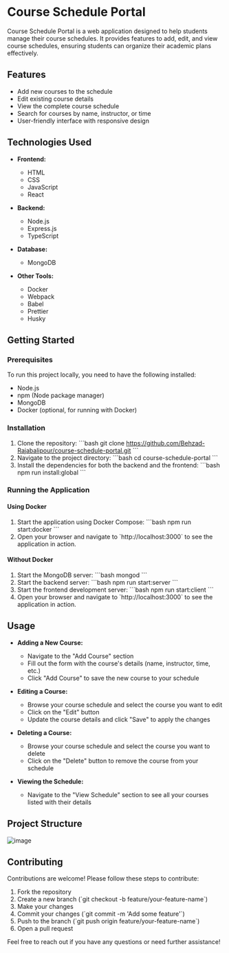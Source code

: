 
# Course Schedule Portal

Course Schedule Portal is a web application designed to help students manage their course schedules. It provides features to add, edit, and view course schedules, ensuring students can organize their academic plans effectively.

## Features

- Add new courses to the schedule
- Edit existing course details
- View the complete course schedule
- Search for courses by name, instructor, or time
- User-friendly interface with responsive design

## Technologies Used

- **Frontend:**
  - HTML
  - CSS
  - JavaScript
  - React

- **Backend:**
  - Node.js
  - Express.js
  - TypeScript

- **Database:**
  - MongoDB

- **Other Tools:**
  - Docker
  - Webpack
  - Babel
  - Prettier
  - Husky

## Getting Started

### Prerequisites

To run this project locally, you need to have the following installed:

- Node.js
- npm (Node package manager)
- MongoDB
- Docker (optional, for running with Docker)

### Installation

1. Clone the repository:
   \`\`\`bash
   git clone https://github.com/Behzad-Rajabalipour/course-schedule-portal.git
   \`\`\`
2. Navigate to the project directory:
   \`\`\`bash
   cd course-schedule-portal
   \`\`\`
3. Install the dependencies for both the backend and the frontend:
   \`\`\`bash
   npm run install:global
   \`\`\`

### Running the Application

#### Using Docker

1. Start the application using Docker Compose:
   \`\`\`bash
   npm run start:docker
   \`\`\`
2. Open your browser and navigate to \`http://localhost:3000\` to see the application in action.

#### Without Docker

1. Start the MongoDB server:
   \`\`\`bash
   mongod
   \`\`\`
2. Start the backend server:
   \`\`\`bash
   npm run start:server
   \`\`\`
3. Start the frontend development server:
   \`\`\`bash
   npm run start:client
   \`\`\`
4. Open your browser and navigate to \`http://localhost:3000\` to see the application in action.

## Usage

- **Adding a New Course:**
  - Navigate to the "Add Course" section
  - Fill out the form with the course's details (name, instructor, time, etc.)
  - Click "Add Course" to save the new course to your schedule

- **Editing a Course:**
  - Browse your course schedule and select the course you want to edit
  - Click on the "Edit" button
  - Update the course details and click "Save" to apply the changes

- **Deleting a Course:**
  - Browse your course schedule and select the course you want to delete
  - Click on the "Delete" button to remove the course from your schedule

- **Viewing the Schedule:**
  - Navigate to the "View Schedule" section to see all your courses listed with their details

## Project Structure
![image](https://github.com/Behzad-Rajabalipour/course-schedule-portal/assets/115672803/cb90f878-ceb8-45f4-9e6a-46765e4fa383)

## Contributing

Contributions are welcome! Please follow these steps to contribute:

1. Fork the repository
2. Create a new branch (\`git checkout -b feature/your-feature-name\`)
3. Make your changes
4. Commit your changes (\`git commit -m 'Add some feature'\`)
5. Push to the branch (\`git push origin feature/your-feature-name\`)
6. Open a pull request

Feel free to reach out if you have any questions or need further assistance!
